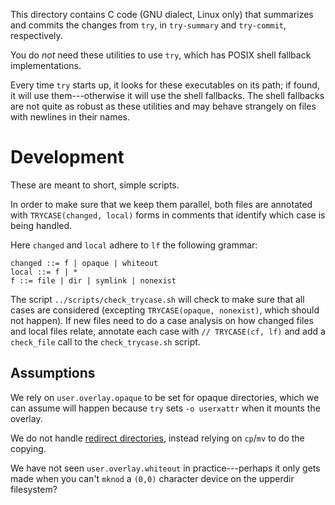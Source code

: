 This directory contains C code (GNU dialect, Linux only) that summarizes and commits the changes from `try`, in `try-summary` and `try-commit`, respectively.

You do _not_ need these utilities to use `try`, which has POSIX shell fallback implementations.

Every time `try` starts up, it looks for these executables on its path; if found, it will use them---otherwise it will use the shell fallbacks. The shell fallbacks are not quite as robust as these utilities and may behave strangely on files with newlines in their names.

# Development

These are meant to short, simple scripts.

In order to make sure that we keep them parallel, both files are annotated with `TRYCASE(changed, local)` forms in comments that identify which case is being handled.

Here `changed` and `local` adhere to `lf` the following grammar:

```
changed ::= f | opaque | whiteout
local ::= f | *
f ::= file | dir | symlink | nonexist
```

The script `../scripts/check_trycase.sh` will check to make sure that all cases are considered (excepting `TRYCASE(opaque, nonexist)`, which should not happen). If new files need to do a case analysis on how changed files and local files relate, annotate each case with `// TRYCASE(cf, lf)` and add a `check_file` call to the `check_trycase.sh` script.

## Assumptions

We rely on `user.overlay.opaque` to be set for opaque directories, which we can assume will happen because `try` sets `-o userxattr` when it mounts the overlay.

We do not handle [redirect directories](https://docs.kernel.org/filesystems/overlayfs.html#redirect-dir), instead relying on `cp`/`mv` to do the copying.

We have not seen `user.overlay.whiteout` in practice---perhaps it only gets made when you can't `mknod` a `(0,0)` character device on the upperdir filesystem?
